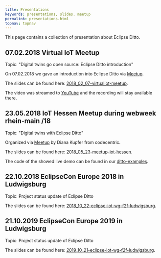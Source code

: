 ```yaml
---
title: Presentations
keywords: presentations, slides, meetup
permalink: presentations.html
topnav: topnav
---
```


This page contains a collection of presentation about Eclipse Ditto.

## 07.02.2018 Virtual IoT Meetup

Topic: "Digital twins go open source: Eclipse Ditto introduction"

On 07.02.2018 we gave an introduction into Eclipse Ditto via [Meetup](https://www.meetup.com/Virtual-IoT/events/247048104/).

The slides can be found here: [2018_02_07-virtualiot-meetup](slides/2018_02_07-virtualiot-meetup/index.html).

The video was streamed to [YouTube](https://youtu.be/NpC4ROGqwKc) and the recording will stay available there.

## 23.05.2018 IoT Hessen Meetup during webweek rhein-main /18

Topic: "Digital twins with Eclipse Ditto"

Organized via [Meetup](https://www.meetup.com/IoT-Hessen/events/248886802/) by Diana Kupfer from codecentric.

The slides can be found here: [2018_05_23-meetup-iot-hessen](slides/2018_05_23-meetup-iot-hessen/index.html).

The code of the showed live demo can be found in our [ditto-examples](https://github.com/eclipse/ditto-examples/tree/master/octopus-via-hono).

## 22.10.2018 EclipseCon Europe 2018 in Ludwigsburg

Topic: Project status update of Eclipse Ditto

The slides can be found here: [2018_10_22-eclipse-iot-wg-f2f-ludwigsburg](slides/2018_10_22-eclipse-iot-wg-f2f-ludwigsburg/index.html).

## 21.10.2019 EclipseCon Europe 2019 in Ludwigsburg

Topic: Project status update of Eclipse Ditto

The slides can be found here: [2019_10_21-eclipse-iot-wg-f2f-ludwigsburg](slides/2019_10_21-eclipse-iot-wg-f2f-ludwigsburg/index.html).
